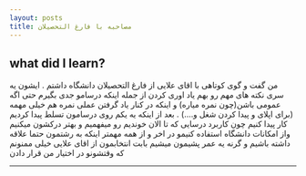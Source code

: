 ```yaml
---
layout: posts
title: مصاحبه با فارغ التحصیلان
---
```


## what did I learn?
من گفت و گوی کوتاهی با اقای علایی از فارغ التحصیلان دانشگاه داشتم . ایشون یه سری نکته های مهم رو بهم یاد اوری کردن از جمله اینکه درسامو جدی بگیرم حتی اگه عمومی باشن(چون نمره میاره) و اینکه در کنار یاد گرفتن عملی نمره هم خیلی مهمه (برای اپلای و پیدا کردن شغل و....) . بعد از اینکه یه یکم روی درسامون تسلط پیدا کردیم کار پیدا کنیم چون کاربرد درسایی که تا الان خوندیم رو میفهمیم و بهتر درکشون میکنیم واز امکانات دانشگاه استفاده کنیمو در اخر و از همه مهمتر اینکه به رشتمون حتما علاقه داشته باشیم و گرنه یه عمر پشیمون میشیم بابت انتخابمون
از اقای علایی خیلی ممنونم که وقتشونو در اختیار من قرار دادن






---

